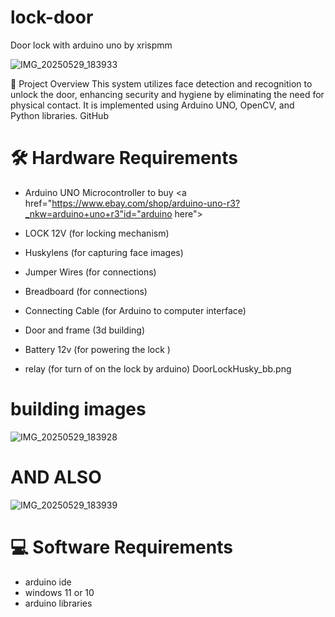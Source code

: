 # lock-door
Door lock with arduino uno by xrispmm

![IMG_20250529_183933](https://github.com/user-attachments/assets/fc31c171-a1b0-431a-8d18-328ea29c1588)

🔐 Project Overview
This system utilizes face detection and recognition to unlock the door, enhancing security and hygiene by eliminating the need for physical contact. It is implemented using Arduino UNO, OpenCV, and Python libraries.
GitHub

# 🛠️ Hardware Requirements
* Arduino UNO Microcontroller
 to buy <a href="https://www.ebay.com/shop/arduino-uno-r3?_nkw=arduino+uno+r3"id="arduino here">
* LOCK 12V  (for locking mechanism)

* Huskylens (for capturing face images)

* Jumper Wires (for connections)

* Breadboard (for connections)

* Connecting Cable (for Arduino to computer interface)

* Door and frame (3d building)
  
* Battery 12v (for powering the lock )

* relay (for turn of on the lock by arduino)
DoorLockHusky_bb.png
# building images
![IMG_20250529_183928](https://github.com/user-attachments/assets/23fd902a-d3b2-414e-b8f4-4c3a2178f332)
# AND ALSO
![IMG_20250529_183939](https://github.com/user-attachments/assets/a7e32601-bf79-41b3-8b8f-f705c9d3e7a8)
# 💻 Software Requirements
* arduino ide
* windows 11 or 10
* arduino libraries


